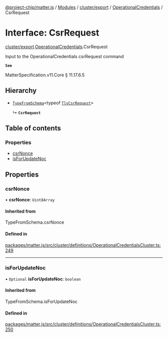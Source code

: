 [@project-chip/matter.js](../README.md) / [Modules](../modules.md) / [cluster/export](../modules/cluster_export.md) / [OperationalCredentials](../modules/cluster_export.OperationalCredentials.md) / CsrRequest

# Interface: CsrRequest

[cluster/export](../modules/cluster_export.md).[OperationalCredentials](../modules/cluster_export.OperationalCredentials.md).CsrRequest

Input to the OperationalCredentials csrRequest command

**`See`**

MatterSpecification.v11.Core § 11.17.6.5

## Hierarchy

- [`TypeFromSchema`](../modules/tlv_export.md#typefromschema)\<typeof [`TlvCsrRequest`](../modules/cluster_export.OperationalCredentials.md#tlvcsrrequest)\>

  ↳ **`CsrRequest`**

## Table of contents

### Properties

- [csrNonce](cluster_export.OperationalCredentials.CsrRequest.md#csrnonce)
- [isForUpdateNoc](cluster_export.OperationalCredentials.CsrRequest.md#isforupdatenoc)

## Properties

### csrNonce

• **csrNonce**: `Uint8Array`

#### Inherited from

TypeFromSchema.csrNonce

#### Defined in

[packages/matter.js/src/cluster/definitions/OperationalCredentialsCluster.ts:249](https://github.com/project-chip/matter.js/blob/0c058ae17fdba4c0b89b8b13c309011d51782299/packages/matter.js/src/cluster/definitions/OperationalCredentialsCluster.ts#L249)

___

### isForUpdateNoc

• `Optional` **isForUpdateNoc**: `boolean`

#### Inherited from

TypeFromSchema.isForUpdateNoc

#### Defined in

[packages/matter.js/src/cluster/definitions/OperationalCredentialsCluster.ts:250](https://github.com/project-chip/matter.js/blob/0c058ae17fdba4c0b89b8b13c309011d51782299/packages/matter.js/src/cluster/definitions/OperationalCredentialsCluster.ts#L250)

